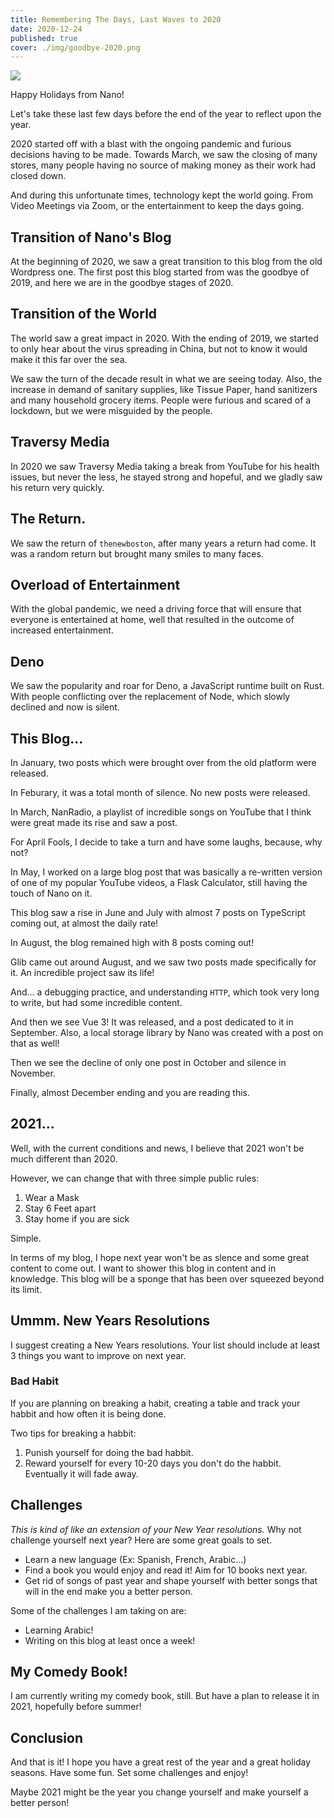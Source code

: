 ```yaml
---
title: Remembering The Days, Last Waves to 2020
date: 2020-12-24
published: true
cover: ./img/goodbye-2020.png
---
```


![](https://asset.holidaycardsapp.com/assets/card/seasons14.png)

Happy Holidays from Nano! 

Let's take these last few days before the end of the year to reflect upon the year. 

2020 started off with a blast with the ongoing pandemic and furious decisions having to be made. Towards March, we saw the closing of many stores, many people having no source of making money as their work had closed down.

And during this unfortunate times, technology kept the world going. From Video Meetings via Zoom, or the entertainment to keep the days going. 

## Transition of Nano's Blog
At the beginning of 2020, we saw a great transition to this blog from the old Wordpress one. The first post this blog started from was the goodbye of 2019, and here we are in the goodbye stages of 2020. 

## Transition of the World
The world saw a great impact in 2020. With the ending of 2019, we started to only hear about the virus spreading in China, but not to know it would make it this far over the sea. 

We saw the turn of the decade result in what we are seeing today. Also, the increase in demand of sanitary supplies, like Tissue Paper, hand sanitizers and many household grocery items. People were furious and scared of a lockdown, but we were misguided by the people.

## Traversy Media
In 2020 we saw Traversy Media taking a break from YouTube for his health issues, but never the less, he stayed strong and hopeful, and we gladly saw his return very quickly.

## The Return.
We saw the return of `thenewboston`, after many years a return had come. It was a random return but brought many smiles to many faces. 

## Overload of Entertainment
With the global pandemic, we need a driving force that will ensure that everyone is entertained at home, well that resulted in the outcome of increased entertainment.

## Deno
We saw the popularity and roar for Deno, a JavaScript runtime built on Rust. With people conflicting over the replacement of Node, which slowly declined and now is silent. 

## This Blog...
In January, two posts which were brought over from the old platform were released.

In Feburary, it was a total month of silence. No new posts were released.

In March, NanRadio, a playlist of incredible songs on YouTube that I think were great made its rise and saw a post. 

For April Fools, I decide to take a turn and have some laughs, because, why not? 

In May, I worked on a large blog post that was basically a re-written version of one of my popular YouTube videos, a Flask Calculator, still having the touch of Nano on it. 

This blog saw a rise in June and July with almost 7 posts on TypeScript coming out, at almost the daily rate! 

In August, the blog remained high with 8 posts coming out! 

Glib came out around August, and we saw two posts made specifically for it. An incredible project saw its life! 

And... a debugging practice, and understanding `HTTP`, which took very long to write, but had some incredible content. 

And then we see Vue 3! It was released, and a post dedicated to it in September. Also, a local storage library by Nano was created with a post on that as well! 

Then we see the decline of only one post in October and silence in November. 

Finally, almost December ending and you are reading this. 

## 2021...
Well, with the current conditions and news, I believe that 2021 won't be much different than 2020. 

However, we can change that with three simple public rules:

1. Wear a Mask
2. Stay 6 Feet apart 
3. Stay home if you are sick

Simple. 

In terms of my blog, I hope next year won't be as slence and some great content to come out. I want to shower this blog in content and in knowledge. This blog will be a sponge that has been over squeezed beyond its limit. 

## Ummm. New Years Resolutions
I suggest creating a New Years resolutions. Your list should include at least 3 things you want to improve on next year. 

### Bad Habit
If you are planning on breaking a habit, creating a table and track your habbit and how often it is being done. 

Two tips for breaking a habbit:
1. Punish yourself for doing the bad habbit.
2. Reward yourself for every 10-20 days you don't do the habbit. Eventually it will fade away. 

## Challenges 
*This is kind of like an extension of your New Year resolutions.*
 Why not challenge yourself next year? Here are some great goals to set.
- Learn a new language (Ex: Spanish, French, Arabic...)
- Find a book you would enjoy and read it! Aim for 10 books next year.
- Get rid of songs of past year and shape yourself with better songs that will in the end make you a better person. 

Some of the challenges I am taking on are:
- Learning Arabic! 
- Writing on this blog at least once a week! 


## My Comedy Book!
I am currently writing my comedy book, still. But have a plan to release it in 2021, hopefully before summer! 

## Conclusion
And that is it! I hope you have a great rest of the year and a great holiday seasons. Have some fun. Set some challenges and enjoy! 

Maybe 2021 might be the year you change yourself and make yourself a better person! 